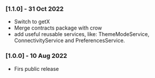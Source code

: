 ### [1.1.0] - 31 Oct 2022
- Switch to getX
- Merge contracts package with crow
- add useful reusable services, like: ThemeModeService, ConnectivityService and PreferencesService.
### [1.0.0] - 10 Aug 2022
- Firs public release
